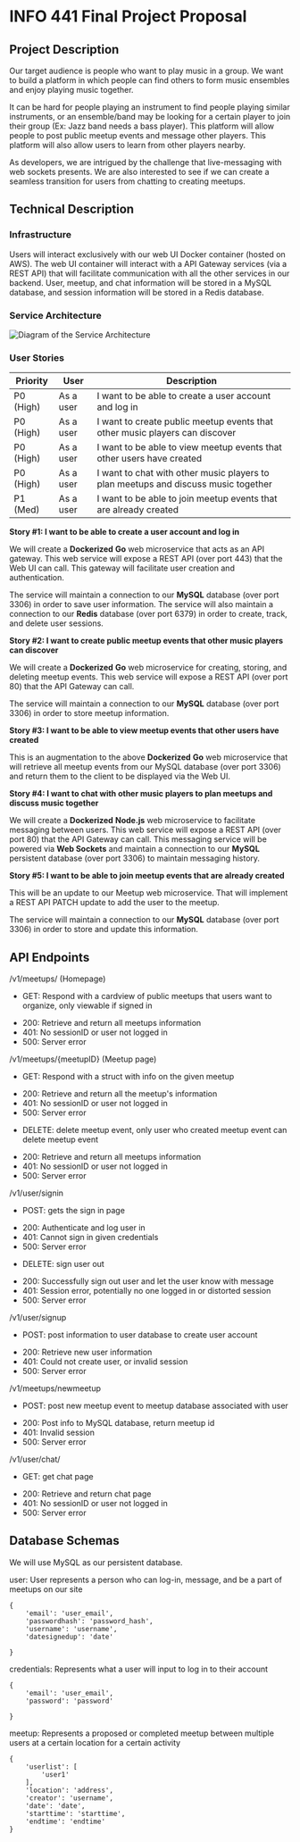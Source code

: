 # INFO 441 Final Project Proposal

## Project Description

Our target audience is people who want to play music in a group. We want to build a platform in which people can find others to form music ensembles and enjoy playing music together. 

It can be hard for people playing an instrument to find people playing similar instruments, or an ensemble/band may be looking for a certain player to join their group (Ex: Jazz band needs a bass player). This platform will allow people to post public meetup events and message other players. This platform will also allow users to learn from other players nearby.

As developers, we are intrigued by the challenge that live-messaging with web sockets presents. We are also interested to see if we can create a seamless transition for users from chatting to creating meetups. 

## Technical Description

### Infrastructure

Users will interact exclusively with our web UI Docker container (hosted on AWS). The web UI container will interact with a API Gateway services (via a REST API) that will facilitate communication with all the other services in our backend. User, meetup, and chat information will be stored in a MySQL database, and session information will be stored in a Redis database. 

### Service Architecture

![Diagram of the Service Architecture](./readme-assets/architecture.jpg)

### User Stories

| **Priority** | **User** | **Description** |
|--------------|----------|-----------------|
| P0 (High) | As a user | I want to be able to create a user account and log in |
| P0 (High) | As a user | I want to create public meetup events that other music players can discover |
| P0 (High) | As a user | I want to be able to view meetup events that other users have created |
| P0 (High) | As a user | I want to chat with other music players to plan meetups and discuss music together |
| P1 (Med) | As a user | I want to be able to join meetup events that are already created |


**Story #1: I want to be able to create a user account and log in**

We will create a **Dockerized** **Go** web microservice that acts as an API gateway. This web service will expose a REST API (over port 443) that the Web UI can call. This gateway will facilitate user creation and authentication.

The service will maintain a connection to our **MySQL** database (over port 3306) in order to save user information. The service will also maintain a connection to our **Redis** database (over port 6379) in order to create, track, and delete user sessions.

**Story #2: I want to create public meetup events that other music players can discover**

We will create a **Dockerized** **Go** web microservice for creating, storing, and deleting meetup events. This web service will expose a REST API (over port 80) that the API Gateway can call. 

The service will maintain a connection to our **MySQL** database (over port 3306) in order to store meetup information.

**Story #3: I want to be able to view meetup events that other users have created**

 This is an augmentation to the above **Dockerized** **Go** web microservice that will retrieve all meetup events from our MySQL database (over port 3306) and return them to the client to be displayed via the Web UI.

**Story #4: I want to chat with other music players to plan meetups and discuss music together**

We will create a **Dockerized** **Node.js** web microservice to facilitate messaging between users. This web service will expose a REST API (over port 80) that the API Gateway can call. This messaging service will be powered via **Web Sockets** and maintain a connection to our **MySQL** persistent database (over port 3306) to maintain messaging history.

**Story #5: I want to be able to join meetup events that are already created**

This will be an update to our Meetup web microservice. That will implement a REST API PATCH update to add the user to the meetup.

The service will maintain a connection to our **MySQL** database (over port 3306) in order to store and update this information.

## API Endpoints

/v1/meetups/    (Homepage)
* GET: Respond with a cardview of public meetups that users want to organize, only viewable if signed in
- 200: Retrieve and return all meetups information
- 401: No sessionID or user not logged in
- 500: Server error

/v1/meetups/{meetupID}    (Meetup page)
* GET: Respond with a struct with info on the given meetup
- 200: Retrieve and return all the meetup's information
- 401: No sessionID or user not logged in
- 500: Server error
* DELETE: delete meetup event, only user who created meetup event can delete meetup event
- 200: Retrieve and return all meetups information
- 401: No sessionID or user not logged in
- 500: Server error

/v1/user/signin
* POST: gets the sign in page
- 200: Authenticate and log user in
- 401: Cannot sign in given credentials
- 500: Server error
* DELETE: sign user out
- 200: Successfully sign out user and let the user know with message
- 401: Session error, potentially no one logged in or distorted session
- 500: Server error

/v1/user/signup
* POST: post information to user database to create user account
- 200: Retrieve new user information
- 401: Could not create user, or invalid session
- 500: Server error

/v1/meetups/newmeetup
* POST: post new meetup event to meetup database associated with user
- 200: Post info to MySQL database, return meetup id
- 401: Invalid session
- 500: Server error

/v1/user/chat/
* GET: get chat page 
- 200: Retrieve and return chat page
- 401: No sessionID or user not logged in
- 500: Server error

## Database Schemas

We will use MySQL as our persistent database.

user: User represents a person who can log-in, message, and be a part of meetups on our site
```
{
    'email': 'user_email',
    'passwordhash': 'password_hash',
    'username': 'username',
    'datesignedup': 'date'

}
```

credentials: Represents what a user will input to log in to their account
```
{
    'email': 'user_email',
    'password': 'password'

}
```

meetup: Represents a proposed or completed meetup between multiple users at a certain location for a certain activity
```
{
    'userlist': [
        'user1'
    ],
    'location': 'address',
    'creator': 'username',
    'date': 'date',
    'starttime': 'starttime',
    'endtime': 'endtime'
}
```

